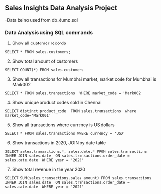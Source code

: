 ## Sales Insights Data Analysis Project 
-Data being used from db_dump.sql 
### Data Analysis using SQL commands 
1. Show all customer records 

`SELECT * FROM sales.customers;`

2. Show total amount of customers

`SELECT COUNT(*) FROM sales.customers`

3. Show all transactions for Mumbhai market, market code for Mumbhai is Mark002

`SELECT * FROM sales.transactions 
WHERE market_code = 'Mark002`

4. Show unique product codes sold in Chennai 

`SELECT distinct product_code 
FROM sales.transactions 
where market_code='Mark001'`

5. Show all transactions where currency is US dollars 

`SELECT * FROM sales.transactions
WHERE currency = 'USD'`

6. Show transactions in 2020, JOIN by date table 

`SELECT sales.transactions.*, sales.date.*
FROM sales.transactions 
INNER JOIN sales.date 
ON sales.transactions.order_date = sales.date.date 
WHERE year = '2020'`

7. Show total revenue in the year 2020

`SELECT SUM(sales.transactions.sales_amount)
FROM sales.transactions 
INNER JOIN sales.date 
ON sales.transactions.order_date = sales.date.date 
WHERE year = '2020'`
